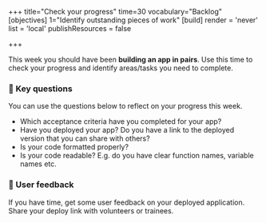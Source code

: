 +++
title="Check your progress"
time=30
vocabulary="Backlog"
[objectives]
    1="Identify outstanding pieces of work"
[build]
  render = 'never'
  list = 'local'
  publishResources = false

+++

This week you should have been **building an app in pairs**.
Use this time to check your progress and identify areas/tasks you need to complete.

### 🔑 Key questions

You can use the questions below to reflect on your progress this week.

- Which acceptance criteria have you completed for your app?
- Have you deployed your app? Do you have a link to the deployed version that you can share with others?
- Is your code formatted properly?
- Is your code readable? E.g. do you have clear function names, variable names etc.

### 📝 User feedback

If you have time, get some user feedback on your deployed application. Share your deploy link with volunteers or trainees.
